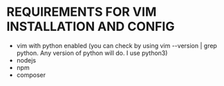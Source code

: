 # REQUIREMENTS FOR VIM INSTALLATION AND CONFIG

- vim with python enabled (you can check by using vim --version | grep python. Any version of python will do. I use python3)
- nodejs
- npm
- composer
